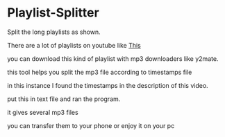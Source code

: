 # Playlist-Splitter
Split the long playlists as shown.


There are a lot of playlists on youtube like [This](https://www.youtube.com/watch?v=-otYSc8mF3I&t=1287s&ab_channel=vhs_death)

you can download this kind of playlist with mp3 downloaders like y2mate.

this tool helps you split the mp3 file according to timestamps file

in this instance I found the timestamps in the description of this video.

put this in text file and ran the program.

it gives several mp3 files 


you can transfer them to your phone or enjoy it on your pc
